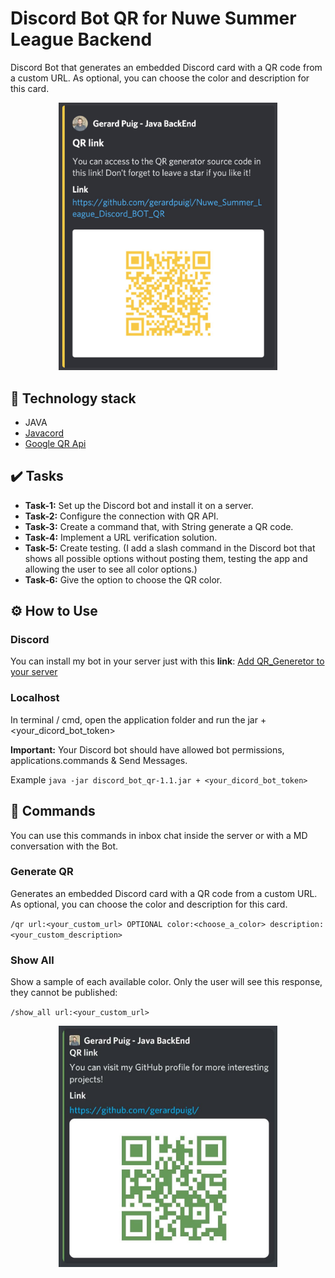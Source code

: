 # Discord Bot QR for Nuwe Summer League Backend
Discord Bot that generates an embedded Discord card with a QR code from a custom URL. As optional, you can choose the color and description for this card.

<p align="center">
  <img src="https://github.com/gerardpuigl/Nuwe_Summer_League_Discord_BOT_QR/blob/main/screenshot/QR_Generator_ScreenShot_1.jpg" alt="Discord_Bot_Qr" title="Discord_Bot_Qr" width="350px"/>
</p>

## 🔨 Technology stack
- JAVA
- [Javacord](https://github.com/Javacord/Javacord)
- [Google QR Api](https://developers.google.com/chart/infographics/docs/qr_codes)

## ✔️ Tasks

- **Task-1:** Set up the Discord bot and install it on a server.
- **Task-2:** Configure the connection with QR API.
- **Task-3:** Create a command that, with String generate a QR code.
- **Task-4:** Implement a URL verification solution.
- **Task-5:** Create testing. (I add a slash command in the Discord bot that shows all possible options without posting them, testing the app and allowing the user to see all color options.)
- **Task-6:** Give the option to choose the QR color.

## ⚙️ How to Use

### Discord

You can install my bot in your server just with this **link**:  [Add QR_Generetor to your server](https://discord.com/api/oauth2/authorize?client_id=872553688491774013&permissions=2048&scope=bot%20applications.commands)

### Localhost

In terminal / cmd, open the application folder and run the jar + <your_dicord_bot_token>

**Important:** Your Discord bot should have allowed bot permissions, applications.commands & Send Messages.

Example `java -jar discord_bot_qr-1.1.jar + <your_dicord_bot_token>`

## 💬 Commands

You can use this commands in inbox chat inside the server or with a MD conversation with the Bot.

### Generate QR

Generates an embedded Discord card with a QR code from a custom URL. As optional, you can choose the color and description for this card.

`/qr url:<your_custom_url> OPTIONAL color:<choose_a_color> description:<your_custom_description>`

### Show All

Show a sample of each available color. Only the user will see this response, they cannot be published:

`/show_all url:<your_custom_url>`


<p align="center">
  <img src="https://github.com/gerardpuigl/Nuwe_Summer_League_Discord_BOT_QR/blob/main/screenshot/QR_Generator_ScreenShot_2.jpeg" alt="Discord_Bot_Qr" title="Discord_Bot_Qr" width="350px"/>
</p>
